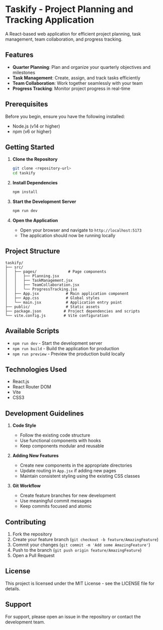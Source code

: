 # Taskify - Project Planning and Tracking Application

A React-based web application for efficient project planning, task management, team collaboration, and progress tracking.

## Features

- **Quarter Planning**: Plan and organize your quarterly objectives and milestones
- **Task Management**: Create, assign, and track tasks efficiently
- **Team Collaboration**: Work together seamlessly with your team
- **Progress Tracking**: Monitor project progress in real-time

## Prerequisites

Before you begin, ensure you have the following installed:
- Node.js (v14 or higher)
- npm (v6 or higher)

## Getting Started

1. **Clone the Repository**
   ```bash
   git clone <repository-url>
   cd taskify
   ```

2. **Install Dependencies**
   ```bash
   npm install
   ```

3. **Start the Development Server**
   ```bash
   npm run dev
   ```

4. **Open the Application**
   - Open your browser and navigate to `http://localhost:5173`
   - The application should now be running locally

## Project Structure

```
taskify/
├── src/
│   ├── pages/              # Page components
│   │   ├── Planning.jsx
│   │   ├── TaskManagement.jsx
│   │   ├── TeamCollaboration.jsx
│   │   └── ProgressTracking.jsx
│   ├── App.jsx            # Main application component
│   ├── App.css            # Global styles
│   └── main.jsx           # Application entry point
├── public/                # Static assets
├── package.json          # Project dependencies and scripts
└── vite.config.js        # Vite configuration
```

## Available Scripts

- `npm run dev` - Start the development server
- `npm run build` - Build the application for production
- `npm run preview` - Preview the production build locally

## Technologies Used

- React.js
- React Router DOM
- Vite
- CSS3

## Development Guidelines

1. **Code Style**
   - Follow the existing code structure
   - Use functional components with hooks
   - Keep components modular and reusable

2. **Adding New Features**
   - Create new components in the appropriate directories
   - Update routing in `App.jsx` if adding new pages
   - Maintain consistent styling using the existing CSS classes

3. **Git Workflow**
   - Create feature branches for new development
   - Use meaningful commit messages
   - Keep commits focused and atomic

## Contributing

1. Fork the repository
2. Create your feature branch (`git checkout -b feature/AmazingFeature`)
3. Commit your changes (`git commit -m 'Add some AmazingFeature'`)
4. Push to the branch (`git push origin feature/AmazingFeature`)
5. Open a Pull Request

## License

This project is licensed under the MIT License - see the LICENSE file for details.

## Support

For support, please open an issue in the repository or contact the development team.
